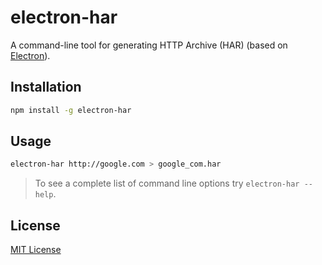 # electron-har

A command-line tool for generating HTTP Archive (HAR) (based on [Electron](http://electron.atom.io/)). 

## Installation

```sh
npm install -g electron-har
```

## Usage

```sh
electron-har http://google.com > google_com.har
```

> To see a complete list of command line options try `electron-har --help`. 

## License

[MIT License](https://github.com/shyiko/electron-har/blob/master/mit.license)
